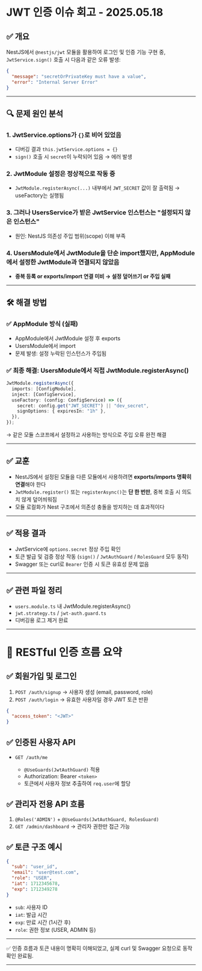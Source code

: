 # JWT 인증 이슈 회고 - 2025.05.18

## ✅ 개요

NestJS에서 `@nestjs/jwt` 모듈을 활용하여 로그인 및 인증 기능 구현 중, `JwtService.sign()` 호출 시 다음과 같은 오류 발생:

```json
{
  "message": "secretOrPrivateKey must have a value",
  "error": "Internal Server Error"
}
```

---

## 🔍 문제 원인 분석

### 1. JwtService.options가 `{}`로 비어 있었음

- 디버깅 결과 `this.jwtService.options = {}`
- `sign()` 호출 시 `secret`이 누락되어 있음 → 에러 발생

### 2. JwtModule 설정은 정상적으로 작동 중

- `JwtModule.registerAsync(...)` 내부에서 `JWT_SECRET` 값이 잘 출력됨 → useFactory는 실행됨

### 3. 그러나 UsersService가 받은 JwtService 인스턴스는 "설정되지 않은 인스턴스"

- 원인: NestJS 의존성 주입 범위(scope) 이해 부족

### 4. UsersModule에서 JwtModule을 단순 import했지만, AppModule에서 설정한 JwtModule과 연결되지 않았음

- **중복 등록 or exports/import 연결 미비 → 설정 덮어쓰기 or 주입 실패**

---

## 🛠️ 해결 방법

### ✅ AppModule 방식 (실패)

- AppModule에서 JwtModule 설정 후 exports
- UsersModule에서 import
- 문제 발생: 설정 누락된 인스턴스가 주입됨

### ✅ 최종 해결: UsersModule에서 직접 JwtModule.registerAsync()

```ts
JwtModule.registerAsync({
  imports: [ConfigModule],
  inject: [ConfigService],
  useFactory: (config: ConfigService) => ({
    secret: config.get("JWT_SECRET") || "dev_secret",
    signOptions: { expiresIn: "1h" },
  }),
});
```

→ 같은 모듈 스코프에서 설정하고 사용하는 방식으로 주입 오류 완전 해결

---

## ✅ 교훈

- NestJS에서 설정된 모듈을 다른 모듈에서 사용하려면 **exports/imports 명확히 연결**해야 한다
- `JwtModule.register()` 또는 `registerAsync()`는 **단 한 번만**, 중복 호출 시 의도치 않게 덮어씌워짐
- 모듈 로컬화가 Nest 구조에서 의존성 충돌을 방지하는 데 효과적이다

---

## ✅ 적용 결과

- JwtService에 `options.secret` 정상 주입 확인
- 토큰 발급 및 검증 정상 작동 (`sign()` / `JwtAuthGuard` / `RolesGuard` 모두 동작)
- Swagger 또는 curl로 `Bearer` 인증 시 토큰 유효성 문제 없음

---

## ✅ 관련 파일 정리

- `users.module.ts` 내 JwtModule.registerAsync()
- `jwt.strategy.ts` / `jwt-auth.guard.ts`
- 디버깅용 로그 제거 완료

---

# 🔄 RESTful 인증 흐름 요약

## ✅ 회원가입 및 로그인

1. `POST /auth/signup` → 사용자 생성 (email, password, role)
2. `POST /auth/login` → 유효한 사용자일 경우 JWT 토큰 반환

```json
{
  "access_token": "<JWT>"
}
```

## ✅ 인증된 사용자 API

- `GET /auth/me`

  - `@UseGuards(JwtAuthGuard)` 적용
  - Authorization: Bearer `<token>`
  - 토큰에서 사용자 정보 추출하여 `req.user`에 할당

## ✅ 관리자 전용 API 흐름

1. `@Roles('ADMIN')` + `@UseGuards(JwtAuthGuard, RolesGuard)`
2. `GET /admin/dashboard` → 관리자 권한만 접근 가능

## ✅ 토큰 구조 예시

```json
{
  "sub": "user_id",
  "email": "user@test.com",
  "role": "USER",
  "iat": 1712345678,
  "exp": 1712349278
}
```

- `sub`: 사용자 ID
- `iat`: 발급 시간
- `exp`: 만료 시간 (1시간 후)
- `role`: 권한 정보 (USER, ADMIN 등)

---

✅ 인증 흐름과 토큰 내용이 명확히 이해되었고, 실제 curl 및 Swagger 요청으로 동작 확인 완료됨.

---
